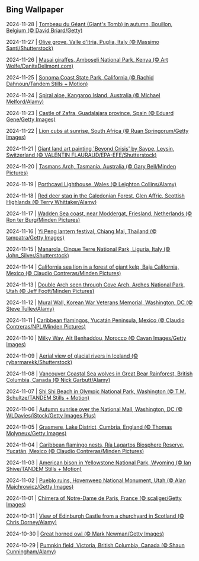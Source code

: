 ## Bing Wallpaper
2024-11-28 | [Tombeau du Géant (Giant's Tomb) in autumn, Bouillon, Belgium (© David Briard/Getty)](./wallpaper/2024-11-28.jpg) 

2024-11-27 | [Olive grove, Valle d'Itria, Puglia, Italy (© Massimo Santi/Shutterstock)](./wallpaper/2024-11-27.jpg) 

2024-11-26 | [Masai giraffes, Amboseli National Park, Kenya (© Art Wolfe/DanitaDelimont.com)](./wallpaper/2024-11-26.jpg) 

2024-11-25 | [Sonoma Coast State Park, California (© Rachid Dahnoun/Tandem Stills + Motion)](./wallpaper/2024-11-25.jpg) 

2024-11-24 | [Spiral aloe, Kangaroo Island, Australia (© Michael Melford/Alamy)](./wallpaper/2024-11-24.jpg) 

2024-11-23 | [Castle of Zafra, Guadalajara province, Spain (© Eduard Gene/Getty Images)](./wallpaper/2024-11-23.jpg) 

2024-11-22 | [Lion cubs at sunrise, South Africa (© Ruan Springorum/Getty Images)](./wallpaper/2024-11-22.jpg) 

2024-11-21 | [Giant land art painting 'Beyond Crisis' by Saype, Leysin, Switzerland (© VALENTIN FLAURAUD/EPA-EFE/Shutterstock)](./wallpaper/2024-11-21.jpg) 

2024-11-20 | [Tasmans Arch, Tasmania, Australia (© Gary Bell/Minden Pictures)](./wallpaper/2024-11-20.jpg) 

2024-11-19 | [Porthcawl Lighthouse, Wales (© Leighton Collins/Alamy)](./wallpaper/2024-11-19.jpg) 

2024-11-18 | [Red deer stag in the Caledonian Forest, Glen Affric, Scottish Highlands (© Terry Whittaker/Alamy)](./wallpaper/2024-11-18.jpg) 

2024-11-17 | [Wadden Sea coast, near Moddergat, Friesland, Netherlands (© Ron ter Burg/Minden Pictures)](./wallpaper/2024-11-17.jpg) 

2024-11-16 | [Yi Peng lantern festival, Chiang Mai, Thailand (© tampatra/Getty Images)](./wallpaper/2024-11-16.jpg) 

2024-11-15 | [Manarola, Cinque Terre National Park, Liguria, Italy (© John_Silver/Shutterstock)](./wallpaper/2024-11-15.jpg) 

2024-11-14 | [California sea lion in a forest of giant kelp, Baja California, Mexico (© Claudio Contreras/Minden Pictures)](./wallpaper/2024-11-14.jpg) 

2024-11-13 | [Double Arch seen through Cove Arch, Arches National Park, Utah (© Jeff Foott/Minden Pictures)](./wallpaper/2024-11-13.jpg) 

2024-11-12 | [Mural Wall, Korean War Veterans Memorial, Washington, DC (© Steve Tulley/Alamy)](./wallpaper/2024-11-12.jpg) 

2024-11-11 | [Caribbean flamingos, Yucatán Peninsula, Mexico (© Claudio Contreras/NPL/Minden Pictures)](./wallpaper/2024-11-11.jpg) 

2024-11-10 | [Milky Way, Aït Benhaddou, Morocco (© Cavan Images/Getty Images)](./wallpaper/2024-11-10.jpg) 

2024-11-09 | [Aerial view of glacial rivers in Iceland (© rybarmarekk/Shutterstock)](./wallpaper/2024-11-09.jpg) 

2024-11-08 | [Vancouver Coastal Sea wolves in Great Bear Rainforest, British Columbia, Canada (© Nick Garbutt/Alamy)](./wallpaper/2024-11-08.jpg) 

2024-11-07 | [Shi Shi Beach in Olympic National Park, Washington (© T.M. Schultze/TANDEM Stills + Motion)](./wallpaper/2024-11-07.jpg) 

2024-11-06 | [Autumn sunrise over the National Mall, Washington, DC (© WLDavies/iStock/Getty Images Plus)](./wallpaper/2024-11-06.jpg) 

2024-11-05 | [Grasmere, Lake District, Cumbria, England (© Thomas Molyneux/Getty Images)](./wallpaper/2024-11-05.jpg) 

2024-11-04 | [Caribbean flamingo nests, Ría Lagartos Biosphere Reserve, Yucatán, Mexico (© Claudio Contreras/Minden Pictures)](./wallpaper/2024-11-04.jpg) 

2024-11-03 | [American bison in Yellowstone National Park, Wyoming (© Ian Shive/TANDEM Stills + Motion)](./wallpaper/2024-11-03.jpg) 

2024-11-02 | [Pueblo ruins, Hovenweep National Monument, Utah (© Alan Majchrowicz/Getty Images)](./wallpaper/2024-11-02.jpg) 

2024-11-01 | [Chimera of Notre-Dame de Paris, France (© scaliger/Getty Images)](./wallpaper/2024-11-01.jpg) 

2024-10-31 | [View of Edinburgh Castle from a churchyard in Scotland (© Chris Dorney/Alamy)](./wallpaper/2024-10-31.jpg) 

2024-10-30 | [Great horned owl (© Mark Newman/Getty Images)](./wallpaper/2024-10-30.jpg) 

2024-10-29 | [Pumpkin field, Victoria, British Columbia, Canada (© Shaun Cunningham/Alamy)](./wallpaper/2024-10-29.jpg) 

